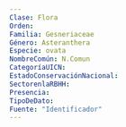 ```yaml
---
Clase: Flora
Orden: 
Familia: Gesneriaceae
Género: Asteranthera
Especie: ovata
NombreComún: N.Comun
CategoríaUICN: 
EstadoConservaciónNacional: 
SectorenlaRBHH: 
Presencia: 
TipoDeDato: 
Fuente: "Identificador"
---
```

